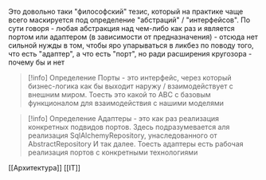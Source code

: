 Это довольно таки "философский" тезис, который на практике чаще всего маскируется под определение "абстраций" / "интерфейсов". По сути говоря - любая абстракция над чем-либо как раз и является портом или адаптером (в зависимости от предназначения) - отсюда нет сильной нужды в том, чтобы яро упарываться в ликбез по поводу того, что есть "адаптер",  а что есть "порт", но ради расширения кругозора - почему бы и нет

>[!info] Определение
>Порты - это интерфейс, через который бизнес-логика как бы выходит наружу / взаимодействует с внешним миром. Тоесть это какой то ABC с базовым функционалом для взаимодействия с нашими моделями

>[!info] Определение
>Адаптеры - это как раз реализация конкретных подвидов портов. Здесь подразумевается аля реализация SqlAlchemyRepository, унаследованного от AbstractRepository И так далее. Тоесть адаптеры есть рабочая реализация портов с конкретными технологиями

[[Архитектура]] [[IT]]
